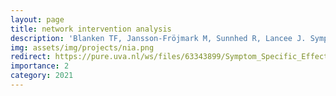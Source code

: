 ```yaml
---
layout: page
title: network intervention analysis
description: 'Blanken TF, Jansson-Fröjmark M, Sunnhed R, Lancee J. Symptom-specific effects of cognitive therapy and behavior therapy for insomnia: A network intervention analysis. J Consult Clin Psychol'
img: assets/img/projects/nia.png
redirect: https://pure.uva.nl/ws/files/63343899/Symptom_Specific_Effects_of_Cognitive_Therapy_and_Behavior_Therapy_for_Insomnia_A_Network_Intervention_Analysis.pdf
importance: 2
category: 2021
---
```




